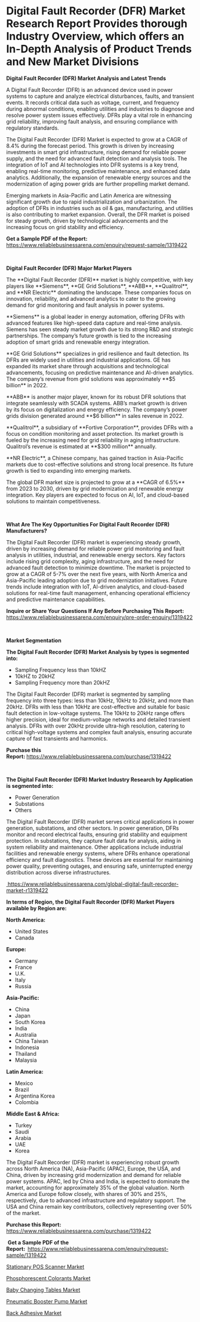 <p><h1>Digital Fault Recorder (DFR) Market Research Report Provides thorough Industry Overview, which offers an In-Depth Analysis of Product Trends and New Market Divisions</h1></p><p><strong>Digital Fault Recorder (DFR) Market Analysis and Latest Trends</strong></p>
<p><p>A Digital Fault Recorder (DFR) is an advanced device used in power systems to capture and analyze electrical disturbances, faults, and transient events. It records critical data such as voltage, current, and frequency during abnormal conditions, enabling utilities and industries to diagnose and resolve power system issues effectively. DFRs play a vital role in enhancing grid reliability, improving fault analysis, and ensuring compliance with regulatory standards.</p><p>The Digital Fault Recorder (DFR) Market is expected to grow at a CAGR of 8.4% during the forecast period. This growth is driven by increasing investments in smart grid infrastructure, rising demand for reliable power supply, and the need for advanced fault detection and analysis tools. The integration of IoT and AI technologies into DFR systems is a key trend, enabling real-time monitoring, predictive maintenance, and enhanced data analytics. Additionally, the expansion of renewable energy sources and the modernization of aging power grids are further propelling market demand.</p><p>Emerging markets in Asia-Pacific and Latin America are witnessing significant growth due to rapid industrialization and urbanization. The adoption of DFRs in industries such as oil & gas, manufacturing, and utilities is also contributing to market expansion. Overall, the DFR market is poised for steady growth, driven by technological advancements and the increasing focus on grid stability and efficiency.</p></p>
<p><strong>Get a Sample PDF of the Report:&nbsp;</strong> <a href="https://www.reliablebusinessarena.com/enquiry/request-sample/1319422?utm_campaign=1990&utm_medium=2&utm_source=Github&utm_content=ia&utm_term=20012025&utm_id=digital-fault-recorder-dfr">https://www.reliablebusinessarena.com/enquiry/request-sample/1319422</a></p>
<p>&nbsp;</p>
<p><strong>Digital Fault Recorder (DFR) Major Market Players</strong></p>
<p><p>The **Digital Fault Recorder (DFR)** market is highly competitive, with key players like **Siemens**, **GE Grid Solutions**, **ABB**, **Qualitrol**, and **NR Electric** dominating the landscape. These companies focus on innovation, reliability, and advanced analytics to cater to the growing demand for grid monitoring and fault analysis in power systems.</p><p>**Siemens** is a global leader in energy automation, offering DFRs with advanced features like high-speed data capture and real-time analysis. Siemens has seen steady market growth due to its strong R&D and strategic partnerships. The company’s future growth is tied to the increasing adoption of smart grids and renewable energy integration.</p><p>**GE Grid Solutions** specializes in grid resilience and fault detection. Its DFRs are widely used in utilities and industrial applications. GE has expanded its market share through acquisitions and technological advancements, focusing on predictive maintenance and AI-driven analytics. The company’s revenue from grid solutions was approximately **$5 billion** in 2022.</p><p>**ABB** is another major player, known for its robust DFR solutions that integrate seamlessly with SCADA systems. ABB’s market growth is driven by its focus on digitalization and energy efficiency. The company’s power grids division generated around **$6 billion** in sales revenue in 2022.</p><p>**Qualitrol**, a subsidiary of **Fortive Corporation**, provides DFRs with a focus on condition monitoring and asset protection. Its market growth is fueled by the increasing need for grid reliability in aging infrastructure. Qualitrol’s revenue is estimated at **$300 million** annually.</p><p>**NR Electric**, a Chinese company, has gained traction in Asia-Pacific markets due to cost-effective solutions and strong local presence. Its future growth is tied to expanding into emerging markets.</p><p>The global DFR market size is projected to grow at a **CAGR of 6.5%** from 2023 to 2030, driven by grid modernization and renewable energy integration. Key players are expected to focus on AI, IoT, and cloud-based solutions to maintain competitiveness.</p></p>
<p>&nbsp;</p>
<p><strong>What Are The Key Opportunities For Digital Fault Recorder (DFR) Manufacturers?</strong></p>
<p><p>The Digital Fault Recorder (DFR) market is experiencing steady growth, driven by increasing demand for reliable power grid monitoring and fault analysis in utilities, industrial, and renewable energy sectors. Key factors include rising grid complexity, aging infrastructure, and the need for advanced fault detection to minimize downtime. The market is projected to grow at a CAGR of 5-7% over the next five years, with North America and Asia-Pacific leading adoption due to grid modernization initiatives. Future trends include integration with IoT, AI-driven analytics, and cloud-based solutions for real-time fault management, enhancing operational efficiency and predictive maintenance capabilities.</p></p>
<p><strong>Inquire or Share Your Questions If Any Before Purchasing This Report:</strong> <a href="https://www.reliablebusinessarena.com/enquiry/pre-order-enquiry/1319422?utm_campaign=1990&utm_medium=2&utm_source=Github&utm_content=ia&utm_term=20012025&utm_id=digital-fault-recorder-dfr">https://www.reliablebusinessarena.com/enquiry/pre-order-enquiry/1319422</a></p>
<p>&nbsp;</p>
<p><strong>Market Segmentation</strong></p>
<p><strong>The Digital Fault Recorder (DFR) Market Analysis by types is segmented into:</strong></p>
<p><ul><li>Sampling Frequency less than 10kHZ</li><li>10kHZ to 20kHZ</li><li>Sampling Frequency more than 20kHZ</li></ul></p>
<p><p>The Digital Fault Recorder (DFR) market is segmented by sampling frequency into three types: less than 10kHz, 10kHz to 20kHz, and more than 20kHz. DFRs with less than 10kHz are cost-effective and suitable for basic fault detection in low-voltage systems. The 10kHz to 20kHz range offers higher precision, ideal for medium-voltage networks and detailed transient analysis. DFRs with over 20kHz provide ultra-high resolution, catering to critical high-voltage systems and complex fault analysis, ensuring accurate capture of fast transients and harmonics.</p></p>
<p><strong>Purchase this Report:&nbsp;</strong><a href="https://www.reliablebusinessarena.com/purchase/1319422?utm_campaign=1990&utm_medium=2&utm_source=Github&utm_content=ia&utm_term=20012025&utm_id=digital-fault-recorder-dfr">https://www.reliablebusinessarena.com/purchase/1319422</a></p>
<p>&nbsp;</p>
<p><strong>The Digital Fault Recorder (DFR) Market Industry Research by Application is segmented into:</strong></p>
<p><ul><li>Power Generation</li><li>Substations</li><li>Others</li></ul></p>
<p><p>The Digital Fault Recorder (DFR) market serves critical applications in power generation, substations, and other sectors. In power generation, DFRs monitor and record electrical faults, ensuring grid stability and equipment protection. In substations, they capture fault data for analysis, aiding in system reliability and maintenance. Other applications include industrial facilities and renewable energy systems, where DFRs enhance operational efficiency and fault diagnostics. These devices are essential for maintaining power quality, preventing outages, and ensuring safe, uninterrupted energy distribution across diverse infrastructures.</p></p>
<p><a href="https://www.reliablebusinessarena.com/global-digital-fault-recorder-market-r1319422?utm_campaign=1990&utm_medium=2&utm_source=Github&utm_content=ia&utm_term=20012025&utm_id=digital-fault-recorder-dfr">&nbsp;https://www.reliablebusinessarena.com/global-digital-fault-recorder-market-r1319422</a></p>
<p><strong>In terms of Region, the Digital Fault Recorder (DFR) Market Players available by Region are:</strong></p>
<p>
    <p> <strong> North America: </strong>
        <ul>
            <li>United States</li>
            <li>Canada</li>
        </ul>
        </p> 
    <p> <strong> Europe: </strong>
        <ul>
            <li>Germany</li>
            <li>France</li>
            <li>U.K.</li>
            <li>Italy</li>
            <li>Russia</li>
        </ul>
        </p> 
    <p> <strong> Asia-Pacific: </strong>
        <ul>
            <li>China</li>
            <li>Japan</li>
            <li>South Korea</li>
            <li>India</li>
            <li>Australia</li>
            <li>China Taiwan</li>
            <li>Indonesia</li>
            <li>Thailand</li>
            <li>Malaysia</li>
        </ul>
        </p> 
    <p> <strong> Latin America: </strong>
        <ul>
            <li>Mexico</li>
            <li>Brazil</li>
            <li>Argentina Korea</li>
            <li>Colombia</li>
        </ul>
        </p> 
    <p> <strong> Middle East & Africa: </strong>
        <ul>
            <li>Turkey</li>
            <li>Saudi</li>
            <li>Arabia</li>
            <li>UAE</li>
            <li>Korea</li>
        </ul>
    </p>
    </p>
<p><p>The Digital Fault Recorder (DFR) market is experiencing robust growth across North America (NA), Asia-Pacific (APAC), Europe, the USA, and China, driven by increasing grid modernization and demand for reliable power systems. APAC, led by China and India, is expected to dominate the market, accounting for approximately 35% of the global valuation. North America and Europe follow closely, with shares of 30% and 25%, respectively, due to advanced infrastructure and regulatory support. The USA and China remain key contributors, collectively representing over 50% of the market.</p></p>
<p><strong>Purchase this Report: </strong><a href="https://www.reliablebusinessarena.com/purchase/1319422?utm_campaign=1990&utm_medium=2&utm_source=Github&utm_content=ia&utm_term=20012025&utm_id=digital-fault-recorder-dfr">https://www.reliablebusinessarena.com/purchase/1319422</a></p>
<p>&nbsp;<strong>Get a Sample PDF of the Report:&nbsp;&nbsp;</strong><a href="https://www.reliablebusinessarena.com/enquiry/request-sample/1319422?utm_campaign=1990&utm_medium=2&utm_source=Github&utm_content=ia&utm_term=20012025&utm_id=digital-fault-recorder-dfr">https://www.reliablebusinessarena.com/enquiry/request-sample/1319422</a></p>
<p><strong></strong></p>
<p><p><a href="https://www.linkedin.com/pulse/report-impact-latest-trends-stationary-pos-scanner-market-growth-0hgrf?utm_campaign=1990&utm_medium=2&utm_source=Github&utm_content=ia&utm_term=20012025&utm_id=digital-fault-recorder-dfr">Stationary POS Scanner Market</a></p><p><a href="https://www.linkedin.com/pulse/revenue-insights-growth-forecast-phosphorescent-colorants-industry-eybbc?utm_campaign=1990&utm_medium=2&utm_source=Github&utm_content=ia&utm_term=20012025&utm_id=digital-fault-recorder-dfr">Phosphorescent Colorants Market</a></p><p><a href="https://www.linkedin.com/pulse/examining-baby-changing-tables-market-globally-latest-trends-grtef?utm_campaign=1990&utm_medium=2&utm_source=Github&utm_content=ia&utm_term=20012025&utm_id=digital-fault-recorder-dfr">Baby Changing Tables Market</a></p><p><a href="https://www.linkedin.com/pulse/research-report-value-market-segmentation-share-analysis-pneumatic-cycec?utm_campaign=1990&utm_medium=2&utm_source=Github&utm_content=ia&utm_term=20012025&utm_id=digital-fault-recorder-dfr">Pneumatic Booster Pump Market</a></p><p><a href="https://www.linkedin.com/pulse/report-covers-back-adhesive-market-basisof-value-segmentation-mwuwe?utm_campaign=1990&utm_medium=2&utm_source=Github&utm_content=ia&utm_term=20012025&utm_id=digital-fault-recorder-dfr">Back Adhesive Market</a></p></p>